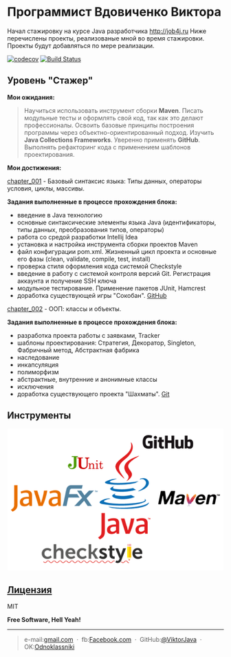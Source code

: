 # Программист Вдовиченко Виктора
Начал стажировку на курсе Java разработчика http://job4j.ru 
Ниже перечислены проекты, реализованые мной во время стажировки. 
Проекты будут добавляться по мере реализации.

[![codecov](https://codecov.io/gh/ViktorJava/job4j/branch/master/graph/badge.svg)](https://codecov.io/gh/ViktorJava/job4j)
[![Build Status](https://travis-ci.org/ViktorJava/job4j.svg?branch=master)](https://travis-ci.org/ViktorJava/job4j)

## Уровень "Стажер"
**Мои ожидания:**
>Научиться использовать инструмент сборки **Maven**. Писать модульные тесты и оформлять свой код,
> так как это делают профессионалы. Освоить базовые принципы построения программы через 
>объектно-ориентированный подход. Изучить **Java Collections Frameworks**. 
>Уверенно применять **GitHub**. Выполнять рефакторинг кода с применением шаблонов проектирования.

**Мои достижения:**

[chapter_001](https://github.com/ViktorJava/job4j/tree/master/chapter_001) - Базовый синтаксис языка: Типы данных, 
операторы условия, циклы, массивы.
 
**Задания выполненные в процессе прохождения блока:**

* введение в Java технологию
* основные синтаксические элементы языка Java (идентификаторы, типы данных, преобразования типов, операторы)
* работа со средой разработки Intellij Idea
* установка и настройка инструмента сборки проектов Maven
* файл конфигурации pom.xml. Жизненный цикл проекта и основные его фазы (clean, validate, compile, test, install)
* проверка стиля оформления кода системой Checkstyle
* введение в работу с системой контроля версий Git. Регистрация аккаунта и получение SSH ключа
* модульное тестирование. Применение пакетов JUnit, Hamcrest
* доработка существующей игры "Сокобан". [GitHub](https://github.com/ViktorJava/games_oop_javafx)


[chapter_002](https://github.com/ViktorJava/job4j/tree/master/chapter_002) - ООП: классы и объекты.

**Задания выполненные в процессе прохождения блока:**
* разработка проекта работы с заявками, Tracker
* шаблоны проектирования: Стратегия, Декоратор, Singleton, Фабричный метод, Абстрактная фабрика
* наследование
* инкапсуляция
* полиморфизм
* абстрактные, внутренние и анонимные классы
* исключения
* доработка существующего проекта "Шахматы". 
[Git](https://github.com/ViktorJava/games_oop_javafx)

## Инструменты
![Algorithm schema](./images/title.png) 
	
## [Лицензия](https://github.com/ViktorJava/job4j/tree/master/LICENSE)
MIT 

**Free Software, Hell Yeah!**

---

>e-mail:[gmail.com](mailto:gipsyscrew@gmail.com) &nbsp;&middot;&nbsp;
>fb:[Facebook.com](https://www.facebook.com/viktor.vdovichenko) &nbsp;&middot;&nbsp;
> GitHub:[@ViktorJava](https://github.com/ViktorJava) &nbsp;&middot;&nbsp;
> OK:[Odnoklassniki](https://ok.ru/profile/571539586668)


